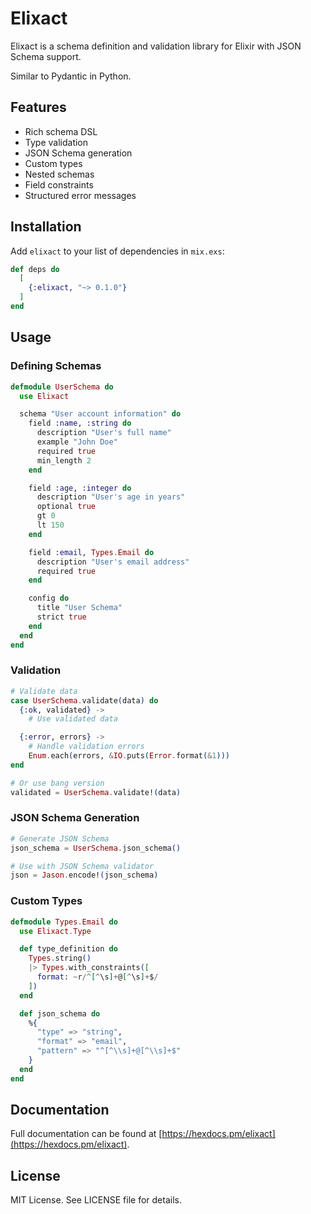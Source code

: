 # Elixact

Elixact is a schema definition and validation library for Elixir with JSON Schema support.

Similar to Pydantic in Python.

## Features

- Rich schema DSL
- Type validation
- JSON Schema generation
- Custom types
- Nested schemas
- Field constraints
- Structured error messages

## Installation

Add `elixact` to your list of dependencies in `mix.exs`:

```elixir
def deps do
  [
    {:elixact, "~> 0.1.0"}
  ]
end
```

## Usage

### Defining Schemas

```elixir
defmodule UserSchema do
  use Elixact

  schema "User account information" do
    field :name, :string do
      description "User's full name"
      example "John Doe"
      required true
      min_length 2
    end

    field :age, :integer do
      description "User's age in years"
      optional true
      gt 0
      lt 150
    end

    field :email, Types.Email do
      description "User's email address"
      required true
    end

    config do
      title "User Schema"
      strict true
    end
  end
end
```

### Validation

```elixir
# Validate data
case UserSchema.validate(data) do
  {:ok, validated} ->
    # Use validated data

  {:error, errors} ->
    # Handle validation errors
    Enum.each(errors, &IO.puts(Error.format(&1)))
end

# Or use bang version
validated = UserSchema.validate!(data)
```

### JSON Schema Generation

```elixir
# Generate JSON Schema
json_schema = UserSchema.json_schema()

# Use with JSON Schema validator
json = Jason.encode!(json_schema)
```

### Custom Types

```elixir
defmodule Types.Email do
  use Elixact.Type

  def type_definition do
    Types.string()
    |> Types.with_constraints([
      format: ~r/^[^\s]+@[^\s]+$/
    ])
  end

  def json_schema do
    %{
      "type" => "string",
      "format" => "email",
      "pattern" => "^[^\\s]+@[^\\s]+$"
    }
  end
end
```

## Documentation

Full documentation can be found at [https://hexdocs.pm/elixact](https://hexdocs.pm/elixact).

## License

MIT License. See LICENSE file for details.
